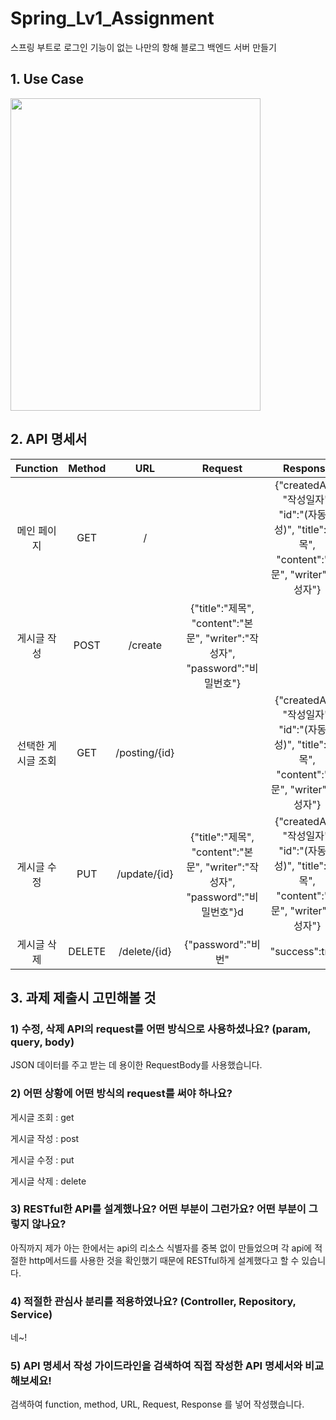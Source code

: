 # Spring_Lv1_Assignment


스프링 부트로 로그인 기능이 없는 나만의 항해 블로그 백엔드 서버 만들기


## 1. Use Case

<img src="https://user-images.githubusercontent.com/127713815/232392641-8e73792f-56bb-48ce-8549-072d5bbb6e49.jpeg" width="400" height="500"/>

## 2. API 명세서

Function|Method|URL|Request|Response
:---:|:---:|:---:|:---:|:---:
메인 페이지|GET|/| | {"createdAt" : "작성일자", "id":"(자동생성)", "title":"제목", "content":"본문", "writer":"작성자"}
게시글 작성|POST|/create | {"title":"제목", "content":"본문", "writer":"작성자", "password":"비밀번호"}
선택한 게시글 조회|GET|/posting/{id} | | {"createdAt" : "작성일자", "id":"(자동생성)", "title":"제목", "content":"본문", "writer":"작성자"}
게시글 수정|PUT|/update/{id} | {"title":"제목", "content":"본문", "writer":"작성자", "password":"비밀번호"}d | {"createdAt" : "작성일자", "id":"(자동생성)", "title":"제목", "content":"본문", "writer":"작성자"}
게시글 삭제|DELETE|/delete/{id} | {"password":"비번" | "success":true}


## 3. 과제 제출시 고민해볼 것


### 1) 수정, 삭제 API의 request를 어떤 방식으로 사용하셨나요? (param, query, body)
JSON 데이터를 주고 받는 데 용이한 RequestBody를 사용했습니다.


### 2) 어떤 상황에 어떤 방식의 request를 써야 하나요?
게시글 조회 : get 

게시글 작성 : post 

게시글 수정 : put

게시글 삭제 : delete 



### 3) RESTful한 API를 설계했나요? 어떤 부분이 그런가요? 어떤 부분이 그렇지 않나요?
아직까지 제가 아는 한에서는 api의 리소스 식별자를 중복 없이 만들었으며 각 api에 적절한 http메서드를 사용한 것을 확인했기 때문에 RESTful하게 설계했다고 할 수 있습니다.


### 4) 적절한 관심사 분리를 적용하였나요? (Controller, Repository, Service)
네~!


### 5) API 명세서 작성 가이드라인을 검색하여 직접 작성한 API 명세서와 비교해보세요!
검색하여 function, method, URL, Request, Response 를 넣어 작성했습니다.

